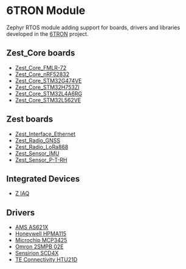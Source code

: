 # 6TRON Module

Zephyr RTOS module adding support for boards, drivers and libraries developed
in the [6TRON](https://6tron.io) project.

## Zest_Core boards

- [Zest_Core_FMLR-72](https://github.com/catie-aq/zephyr_zest-core-fmlr-72)
- [Zest_Core_nRF52832](https://github.com/catie-aq/zephyr_zest-core-nrf52832)
- [Zest_Core_STM32G474VE](https://github.com/catie-aq/zephyr_zest-core-stm32g474ve)
- [Zest_Core_STM32H753ZI](https://github.com/catie-aq/zephyr_zest-core-stm32h753zi)
- [Zest_Core_STM32L4A6RG](https://github.com/catie-aq/zephyr_zest-core-stm32l4a6rg)
- [Zest_Core_STM32L562VE](https://github.com/catie-aq/zephyr_zest-core-stm32l562ve)

## Zest boards

- [Zest_Interface_Ethernet](https://github.com/catie-aq/zephyr_zest-interface-ethernet)
- [Zest_Radio_GNSS](https://github.com/catie-aq/zephyr_zest-radio-gnss)
- [Zest_Radio_LoRa868](https://github.com/catie-aq/zephyr_zest-radio-lora868)
- [Zest_Sensor_IMU](https://github.com/catie-aq/zephyr_zest-sensor-imu)
- [Zest_Sensor_P-T-RH](https://github.com/catie-aq/zephyr_zest-sensor-p-t-rh)

## Integrated Devices

- [Z IAQ](https://github.com/catie-aq/zephyr_z-iaq)

## Drivers

- [AMS AS621X](https://github.com/catie-aq/zephyr_ams-as621x)
- [Honeywell HPMA115](https://github.com/catie-aq/zephyr_honeywell-hpma115)
- [Microchip MCP3425](https://github.com/catie-aq/zephyr_microchip-mcp3425)
- [Omron 2SMPB 02E](https://github.com/catie-aq/zephyr_omron-2smpb-02e)
- [Sensirion SCD4X](https://github.com/catie-aq/zephyr_sensirion-scd4x)
- [TE Connectivity HTU21D](https://github.com/catie-aq/zephyr_te-connectivity-htu21d)
